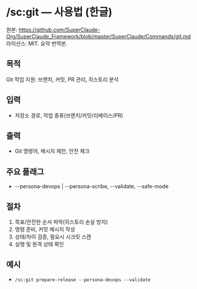 # /sc:git — 사용법 (한글)

원본: https://github.com/SuperClaude-Org/SuperClaude_Framework/blob/master/SuperClaude/Commands/git.md
라이선스: MIT. 요약 번역본.

## 목적
Git 작업 지원: 브랜치, 커밋, PR 관리, 히스토리 분석

## 입력
- 저장소 경로, 작업 종류(브랜치/커밋/리베이스/PR)

## 출력
- Git 명령어, 메시지 제안, 안전 체크

## 주요 플래그
- --persona-devops | --persona-scribe, --validate, --safe-mode

## 절차
1) 목표/안전한 순서 파악(히스토리 손실 방지)
2) 명령 준비, 커밋 메시지 작성
3) 상태/차이 검증, 필요시 시크릿 스캔
4) 실행 및 원격 상태 확인

## 예시
- `/sc:git prepare-release --persona-devops --validate`
